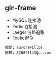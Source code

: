 ## gin-frame
- MySQL 连接池
- Redis 连接池
- Jaeger 链路追踪
- RocketMQ 

````
微信: aurorawillbe
邮箱: 826895143@qq.com
````
